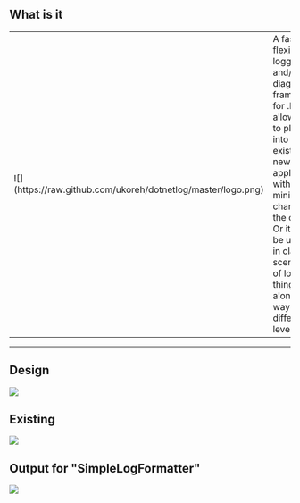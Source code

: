 
## What is it
<table><tr>
	<td width="180">![](https://raw.github.com/ukoreh/dotnetlog/master/logo.png)</td>
	<td>
		A fast and flexible logging and/or diagnostics framework for .NET
		It allows you to plug it into an existing or new application with minimal changes to the code.
		Or it can be used as in classic scenarios of logging things along the way at different levels.	
	</td>
</table></tr>



---

## Design
![](https://raw.github.com/ukoreh/dotnetlog/master/arch.png) 

## Existing
![](https://raw.github.com/ukoreh/dotnetlog/master/existing.png) 

## Output for "SimpleLogFormatter"
![](https://raw.github.com/ukoreh/dotnetlog/master/SimpleLogFormatterOutput.png) 
